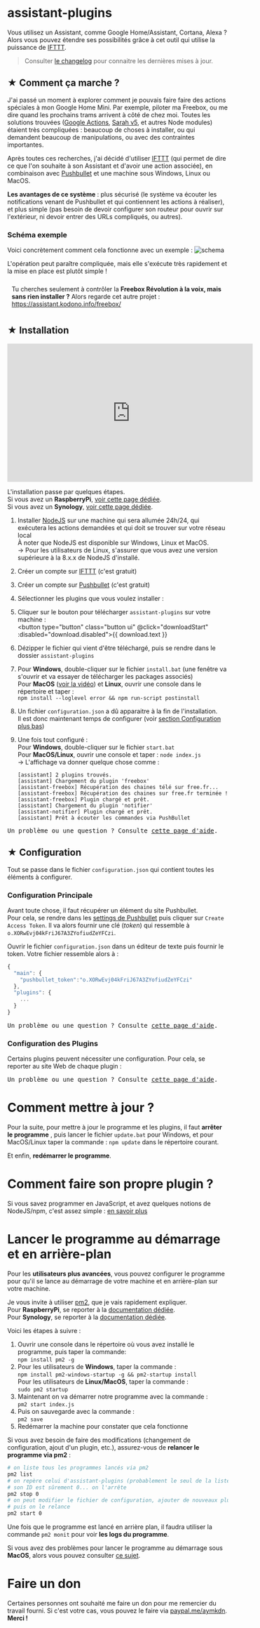 # assistant-plugins

Vous utilisez un Assistant, comme Google Home/Assistant, Cortana, Alexa ? Alors vous pouvez étendre ses possibilités grâce à cet outil qui utilise la puissance de [IFTTT](http://www.ifttt.com/).

> Consulter [le changelog](https://github.com/Aymkdn/assistant-plugins/blob/master/changelog.md) pour connaitre les dernières mises à jour.

## ★ Comment ça marche ?

J'ai passé un moment à explorer comment je pouvais faire faire des actions spéciales à mon Google Home Mini. Par exemple, piloter ma Freebox, ou me dire quand les prochains trams arrivent à côté de chez moi. Toutes les solutions trouvées ([Google Actions](https://developers.google.com/actions/), [Sarah v5](https://github.com/NGRP/node-red-contrib-viseo), et autres Node modules) étaient très compliquées : beaucoup de choses à installer, ou qui demandent beaucoup de manipulations, ou avec des contraintes importantes.

Après toutes ces recherches, j'ai décidé d'utiliser [IFTTT](http://www.ifttt.com/) (qui permet de dire ce que l'on souhaite à son Assistant et d'avoir une action associée), en combinaison avec [Pushbullet](https://www.pushbullet.com/) et une machine sous Windows, Linux ou MacOS.

**Les avantages de ce système**  : plus sécurisé (le système va écouter les notifications venant de Pushbullet et qui contiennent les actions à réaliser), et plus simple (pas besoin de devoir configurer son routeur pour ouvrir sur l'extérieur, ni devoir entrer des URLs compliqués, ou autres).

### Schéma exemple

Voici concrètement comment cela fonctionne avec un exemple :
![schema](https://user-images.githubusercontent.com/946315/35142776-a087b06e-fcff-11e7-98b1-c1ce7613ed13.png)

L'opération peut paraître compliquée, mais elle s'exécute très rapidement et la mise en place est plutôt simple !

<div class="important" style="font-size: 1em;padding: 10px;border-radius: 5px;">Tu cherches seulement à contrôler la <b>Freebox Révolution à la voix, mais sans rien installer ?</b> Alors regarde cet autre projet : <a href="https://assistant.kodono.info/freebox/">https://assistant.kodono.info/freebox/</a></div>

## ★ Installation

<iframe width="560" height="315" src="https://www.youtube.com/embed/Gmt4tIPH_fk?rel=0" frameborder="0" allowfullscreen></iframe>
  
L'installation passe par quelques étapes.  
Si vous avez un **RaspberryPi**, [voir cette page dédiée](https://github.com/Aymkdn/assistant-plugins/wiki/Installation-de-assistant-plugins-sur-RaspberryPi).  
Si vous avez un **Synology**, [voir cette page dédiée](https://github.com/Aymkdn/assistant-plugins/wiki/Installation-de-assistant-plugins-sur-Synology).

  1. Installer [NodeJS](https://nodejs.org/en/) sur une machine qui sera allumée 24h/24, qui exécutera les actions demandées et qui doit se trouver sur votre réseau local  
  À noter que NodeJS est disponible sur Windows, Linux et MacOS.  
  → Pour les utilisateurs de Linux, s'assurer que vous avez une version supérieure à la 8.x.x de NodeJS d'installé.  
    
  2. Créer un compte sur [IFTTT](http://www.ifttt.com/) (c'est gratuit)  
    
  3. Créer un compte sur [Pushbullet](https://www.pushbullet.com/) (c'est gratuit)  
    
  4. Sélectionner les plugins que vous voulez installer :  
  <vue-plugins-selection></vue-plugins-selection>  
    
  5. Cliquer sur le bouton pour télécharger `assistant-plugins` sur votre machine :<br> <button type="button" class="button ui" @click="downloadStart" :disabled="download.disabled">{{ download.text }}</button>  
    
  6. Dézipper le fichier qui vient d'être téléchargé, puis se rendre dans le dossier `assistant-plugins`  
    
  7. Pour **Windows**, double-cliquer sur le fichier `install.bat` (une fenêtre va s'ouvrir et va essayer de télécharger les packages associés)   
  Pour **MacOS** ([voir la vidéo](https://youtu.be/r3y8X66Hnng)) et **Linux**, ouvrir une console dans le répertoire et taper :  
  `npm install --loglevel error && npm run-script postinstall`  
  8. Un fichier `configuration.json` a dû apparaitre à la fin de l'installation.  
  Il est donc maintenant temps de configurer (voir [section Configuration plus bas](#-configuration))  
    
  9. Une fois tout configuré :  
  Pour **Windows**, double-cliquer sur le fichier `start.bat`  
  Pour **MacOS/Linux**, ouvrir une console et taper : `node index.js`  
  → L'affichage va donner quelque chose comme :  
        ```
        [assistant] 2 plugins trouvés.
        [assistant] Chargement du plugin 'freebox'
        [assistant-freebox] Récupération des chaines télé sur free.fr...
        [assistant-freebox] Récupération des chaines sur free.fr terminée !
        [assistant-freebox] Plugin chargé et prêt.
        [assistant] Chargement du plugin 'notifier'
        [assistant-notifier] Plugin chargé et prêt.
        [assistant] Prêt à écouter les commandes via PushBullet
        ```

<pre class="important">Un problème ou une question ? Consulte <a href="https://github.com/Aymkdn/assistant-plugins/wiki/Questions-Fr%C3%A9quentes">cette page d'aide</a>.</pre>

## ★ Configuration

Tout se passe dans le fichier `configuration.json` qui contient toutes les éléments à configurer.

### Configuration Principale

Avant toute chose, il faut récupérer un élément du site Pushbullet.  
Pour cela, se rendre dans les [settings de Pushbullet](https://www.pushbullet.com/#settings) puis cliquer sur `Create Access Token`. Il va alors fournir une clé (*token*) qui ressemble à `o.XORwEvj04kFriJ67A3ZYofiudZeYFCzi`.

Ouvrir le fichier `configuration.json` dans un éditeur de texte puis fournir le token. Votre fichier ressemble alors à :
```javascript
{
  "main": {
    "pushbullet_token":"o.XORwEvj04kFriJ67A3ZYofiudZeYFCzi"
  },
  "plugins": {
    ...
  }
}
```

<pre class="important">Un problème ou une question ? Consulte <a href="https://github.com/Aymkdn/assistant-plugins/wiki/Questions-Fr%C3%A9quentes">cette page d'aide</a>.</pre>

### Configuration des Plugins

Certains plugins peuvent nécessiter une configuration. Pour cela, se reporter au site Web de chaque plugin :
<vue-plugins></vue-plugins>

<pre class="important">Un problème ou une question ? Consulte <a href="https://github.com/Aymkdn/assistant-plugins/wiki/Questions-Fr%C3%A9quentes">cette page d'aide</a>.</pre>

# Comment mettre à jour ?

Pour la suite, pour mettre à jour le programme et les plugins, il faut **arrêter le programme** , puis lancer le fichier `update.bat` pour Windows, et pour MacOS/Linux taper la commande : `npm update` dans le répertoire courant.

Et enfin, **redémarrer le programme**.

# Comment faire son propre plugin ?

Si vous savez programmer en JavaScript, et avez quelques notions de NodeJS/npm, c'est assez simple : [en savoir plus](https://github.com/Aymkdn/assistant-template)

# Lancer le programme au démarrage et en arrière-plan

Pour les **utilisateurs plus avancées**, vous pouvez configurer le programme pour qu'il se lance au démarrage de votre machine et en arrière-plan sur votre machine.  

Je vous invite à utiliser [pm2](http://pm2.keymetrics.io/), que je vais rapidement expliquer.  
Pour **RaspberryPi**, se reporter à la [documentation dédiée](https://github.com/Aymkdn/assistant-plugins/wiki/Installation-de-assistant-plugins-sur-RaspberryPi#8-lancer-au-red%C3%A9marrage).  
Pour **Synology**, se reporter à la [documentation dédiée](https://github.com/Aymkdn/assistant-plugins/wiki/Installation-de-assistant-plugins-sur-Synology#8-lancer-le-programme-au-d%C3%A9marrage).

Voici les étapes à suivre :

  1) Ouvrir une console dans le répertoire où vous avez installé le programme, puis taper la commande:  
  `npm install pm2 -g`  
  2) Pour les utilisateurs de **Windows**, taper la commande :  
  `npm install pm2-windows-startup -g && pm2-startup install`  
  Pour les utilisateurs de **Linux/MacOS**, taper la commande :  
  `sudo pm2 startup`  
  3) Maintenant on va démarrer notre programme avec la commande :  
  `pm2 start index.js`  
  4) Puis on sauvegarde avec la commande :  
  `pm2 save`  
  5) Redémarrer la machine pour constater que cela fonctionne
  
Si vous avez besoin de faire des modifications (changement de configuration, ajout d'un plugin, etc.), assurez-vous de **relancer le programme via pm2** :
```bash
# on liste tous les programmes lancés via pm2
pm2 list
# on repère celui d'assistant-plugins (probablement le seul de la liste)
# son ID est sûrement 0... on l'arrête
pm2 stop 0
# on peut modifier le fichier de configuration, ajouter de nouveaux plugins, etc.
# puis on le relance
pm2 start 0
```
  
Une fois que le programme est lancé en arrière plan, il faudra utiliser la commande `pm2 monit` pour voir **les logs du programme**.

Si vous avez des problèmes pour lancer le programme au démarrage sous **MacOS**, alors vous pouvez consulter [ce sujet](https://github.com/Aymkdn/assistant-plugins/issues/147).

# Faire un don

Certaines personnes ont souhaité me faire un don pour me remercier du travail fourni. Si c'est votre cas, vous pouvez le faire via [paypal.me/aymkdn](https://paypal.me/aymkdn). **Merci !**
